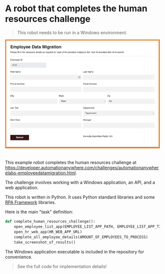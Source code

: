 # A robot that completes the human resources challenge

> This robot needs to be run in a Windows environment.

<img src="images/hr-web-app.png" style="margin-bottom:20px">

This example robot completes the human resources challenge at https://developer.automationanywhere.com/challenges/automationanywherelabs-employeedatamigration.html.

The challenge involves working with a Windows application, an API, and a web application.

This robot is written in Python. It uses Python standard libraries and some [RPA Framework](https://rpaframework.org/) libraries.

Here is the main "task" definition:

```py
def complete_human_resources_challenge():
    open_employee_list_app(EMPLOYEE_LIST_APP_PATH, EMPLOYEE_LIST_APP_TITLE)
    open_hr_web_app(HR_WEB_APP_URL)
    complete_all_employee_details(AMOUNT_OF_EMPLOYEES_TO_PROCESS)
    take_screenshot_of_results()
```

The Windows application executable is included in the repository for convenience.

> See the full code for implementation details!
